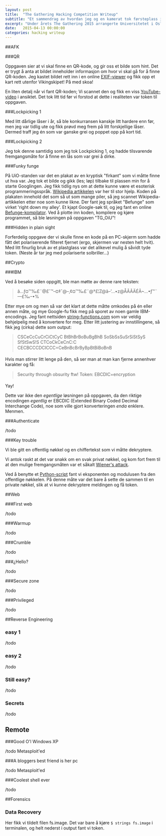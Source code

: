 ```yaml
---
layout: post
title:  "The Gathering Hacking Competition Writeup"
subtitle: "Et sammendrag av hvordan jeg og en kamerat tok førsteplass i hackekonkurransen på The Gathering."
excerpt: "Under årets The Gathering 2015 arrangerte Universitetet i Oslo i samarbeid med The Gathering en hackekonkurranse. Jeg og Nikolai endte opp i samme team, og takket være iherdig innsats vant vi førsteplass! Her er vårt sammendrag av konkurransen og de ulike oppgavene."
date:   2015-04-13 00:00:00
categories: hacking writeup
---
```


##AFK

###QR

Oppgaven sier at vi skal finne en QR-kode, og gir oss et bilde som hint. Det er trygt å anta at bildet inneholder informasjon om hvor vi skal gå for å finne QR-koden. Jeg kastet bildet rett inn i en online [EXIF-viewer](http://regex.info/exif.cgi) og fikk opp et kart rett utenfor Vikingskipet! På med skoa!

En liten detalj når vi fant QR-koden; Vi scannet den og fikk en viss [YouTube-video](https://www.youtube.com/watch?v=dQw4w9WgXcQ) i ansiktet. Det tok litt tid før vi forstod at dette i realiteten var token til oppgaven.

###Lockpicking 1

Med litt dårlige låser i år, så ble konkurransen kanskje litt hardere enn før, men jeg var tidlig ute og fikk prøvd meg frem på litt forskjellige låser. Dermed traff jeg én som var ganske grei og poppet opp på kort tid.

###Lockpicking 2

Jeg tok denne samtidig som jeg tok Lockpicking 1, og hadde tilsvarende fremgangsmåte for å finne en lås som var grei å dirke.

###Funky funge

På UiO-standen var det en plakat av en kryptisk "firkant" som vi måtte finne ut hva var. Jeg tok et bilde og gikk (les; løp) tilbake til plassen min for å starte Googlingen. Jeg fikk tidlig nys om at dette kunne være et esoterisk programmeringsspråk. [Wikipedia artikkelen](http://en.wikipedia.org/wiki/Esoteric_programming_language) var her til stor hjelp. Koden på plakaten innehold det som så ut som mange piler, så jeg scannet Wikipedia-artikkelen etter noe som kunne likne. Der fant jeg språket "Befunge" som virket 'right down my alley'. Et kjapt Google-søk til, og jeg fant en online [Befunge-kompilator](http://www.tutorialspoint.com/compile_befunge_online.php). Ved å plotte inn koden, kompilere og kjøre programmet, så ble løsningen på oppgaven "TG_OiU"!

###Hidden in plain sight

Forferdelig oppgave der vi skulle finne en kode på en PC-skjerm som hadde fått det polariserende filteret fjernet (ergo, skjermen var nesten helt hvit). Med litt finurlig bruk av et plastglass var det alikevel mulig å såvidt tyde token. (Neste år tar jeg med polariserte solbriller...)

##Crypto

###IBM

Ved å besøke siden oppgitt, ble man møtte av denne rare teksten:

> â…ƒ¤™‰£¨@£ˆ™–¤‡ˆ@–‚¢¤™‰£¨@†£¦Z@ã–’…•z@ÅÂÃÄÉÃ~…•ƒ™¨—£‰–•%

Etter mye om og men så var det klart at dette måtte omkodes på én eller annen måte, og mye Google-fu fikk meg på sporet av noen gamle IBM-encodings.
Jeg fant nettsiden [string-functions.com](http://www.string-functions.com/encodedecode.aspx) som var veldig behjelpelig med å konvertere for meg. Etter litt justering av innstillingene, så fikk jeg (cirka) dette som output:

> CSCeCcCuCrCiCtCyC BtBhBrBoBuBgBhB SoSbSsSuSrSiStSyS SfStSwS!S CTCoCkCeCnC:C CECBCCCDCICCC=CeBnBcBrByBpBtBiBoBnB

Hvis man stirrer litt lenge på den, så ser man at man kan fjerne annenhver karakter og få:

>Security through obsurity ftw! Token: EBCDIC=encryption

Yay!

Dette var ikke den *egentlige* løsningen på oppgaven, da den riktige encodingen *egentlig* er EBCDIC (Extended Binary Coded Decimal Interchange Code), noe som ville gjort konverteringen *enda* enklere. Menmen.

###Authenticate

/todo

###Key trouble

Vi ble gitt en offentlig nøkkel og en chiffertekst som vi måtte dekryptere.

Vi antok raskt at det var snakk om en svak privat nøkkel, og kom fort frem til at den mulige fremgangsmåten var et såkalt [Wiener's attack](http://en.wikipedia.org/wiki/Wiener's_attack).

Ved å benytte et [Python-script](https://github.com/pablocelayes/rsa-wiener-attack) fant vi eksponenten og modulusen fra den offentlige nøkkelen. På denne måte var det bare å sette de sammen til en private nøkkel, slik at vi kunne dekryptere meldingen og få token.

##Web


###First web

/todo

###Warmup

/todo

###Crumble

/todo

###¿Hello?

/todo

###Secure zone

/todo

###Privileged

/todo

##Reverse Engineering

### easy 1

/todo

### easy 2

/todo

### Still easy?

/todo

### Secrets

/todo

## Remote

###Good O'l Windows XP

/todo Metasploit'ed

###A bloggers best friend is her pc

/todo Metasploit'ed

###Coolest shell ever

/todo

##Forensics

### Data Recovery

Her fikk vi tildelt filen fs.image. Det var bare å kjøre ```$ strings fs.image``` i terminalen, og helt nederst i output fant vi token.